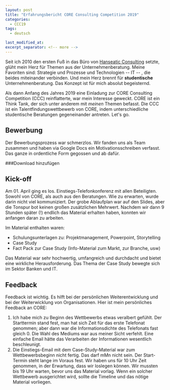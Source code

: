 ```yaml
---
layout: post
title: "Erfahrungsbericht CORE Consulting Competition 2019"
categories:
  - CCC19
tags:
  - deutsch

last_modified_at:
excerpt_separator: <!-- more -->
---
```


Seit ich 2010 den ersten Fuß in das Büro von [Hanseatic Consulting](www.hanseaticconsulting.de) setzte, glüht mein Herz für Themen aus der Unternehmenberatung. Meine Favoriten sind: Strategie und Prozesse und Technologien -- IT -- , die beides miteinander verbinden. Und mein Herz brennt für **studentische** Unternehmenberatung. Das Konzept ist für mich absolut begeisternd.

Als dann Anfang des Jahres 2019 eine Einladung zur CORE Consulting Competition (CCC) reinflatterte, war mein Interesse geweckt. CORE ist ein Think Tank, der sich unter anderem mit _meinen_ Themen befasst. Die CCC ist ein Talentfindungswettbewerb von CORE, indem unterschiedliche studentische Beratungen gegeneinander antreten. Let's go.

<!-- more -->

## Bewerbung

Der Bewerbungsprozess war schmerzlos. Wir fanden uns als Team zusammen und haben via Google Docs ein Motivationsschreiben verfasst. Das ganze in ordentliche Form gegossen und ab dafür.

###Download hinzufügen

## Kick-off

Am 01. April ging es los. Einstiegs-Telefonkonferenz mit allen Beteiligten. Sowohl von CORE, als auch aus den Beratungen. Wie zu erwarten, wurde darin nicht viel kommuniziert. Der grobe Ablaufplan war auf den Slides, aber die Tonspur bot keinen großen zusätzlichen Mehrwert. Nachdem wir dann 9 Stunden später (!) endlich das Material erhalten haben, konnten wir anfangen daran zu arbeiten.

Im Material enthalten waren:
- Schulungsunterlagen zu: Projektmanagement, Powerpoint, Storytelling
- Case Study
- Fact Pack zur Case Study (Info-Material zum Markt, zur Branche, usw)

Das Material war sehr hochwertig, umfangreich und durchdacht und bietet eine wirkliche Herausforderung. Das Thema der Case Study bewegte sich im Sektor Banken und IT.


## Feedback

Feedback ist wichtig. Es hilft bei der persönlichen Weiterentwicklung und bei der Weiterwicklung von Organisationen. Hier ist mein persönliches Feedback an CORE:

1. Ich habe mich zu Beginn des Wettbewerbs etwas veralbert gefühlt. Der Starttermin stand fest, man hat sich Zeit für das erste Telefonat genommen; aber dann war die Informationsdichte des Telefonats fast gleich 0. Die Wahl des Mediums war aus meiner Sicht verfehlt. Eine einfache Email hätte das Verarbeiten der Informationen wesentlich beschleunigt.
2. Die Einstiegs-Email mit dem Case-Study-Material war zum Wettbewerbsbeginn nicht fertig. Das darf mMn nicht sein. Der Start-Termin steht lange im Voraus fest. Wir haben uns für 10 Uhr Zeit genommen, in der Erwartung, dass wir loslegen können. Wir mussten bis 19 Uhr warten, bevor uns das Material vorlag. Wenn ein solcher Wettbewerb ausgerichtet wird, sollte die Timeline und das nötige Material vorliegen.